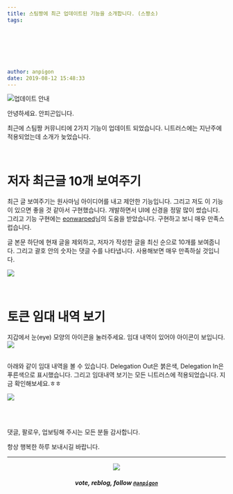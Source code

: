 ```yaml
---
title: 스팀짱에 최근 업데이트된 기능을 소개합니다. (스짱소)
tags:
  
  
  
  
  
  
  
author: anpigon
date: 2019-08-12 15:48:33
---
```


![업데이트 안내](https://files.steempeak.com/file/steempeak/anpigon/3aBL7xov-E1848BE185A5E186B8E18483E185A6E1848BE185B5E18490E185B320E1848BE185A1E186ABE18482E185A2.png)

안녕하세요. 안피곤입니다.

최근에 스팀짱 커뮤니티에 2가지 기능이 업데이트 되었습니다. 니트러스에는 지난주에 적용되었는데 소개가 늦었습니다.

<br>

# 저자 최근글 10개 보여주기

최근 글 보여주기는 원사마님 아이디어를 내고 제안한 기능입니다. 그리고 저도 이 기능이 있으면 좋을 것 같아서 구현했습니다. 개발하면서 UI에 신경을 정말 많이 썼습니다. 그리고 기능 구현에는 [eonwarped]()님의 도움을 받았습니다. 구현하고 보니 매우 만족스럽습니다. 

글 본문 하단에 현재 글을 제외하고, 저자가 작성한 글을 최신 순으로 10개를 보여줍니다. 그리고 괄호 안의 숫자는 댓글 수를 나타냅니다. 사용해보면 매우 만족하실 것입니다.

![](https://files.steempeak.com/file/steempeak/anpigon/xOgOgEvC-E18489E185B3E1848FE185B3E18485E185B5E186ABE18489E185A3E186BA202019-08-1220E1848BE185A9E18492E185AE203.07.32.png)

<br>

# 토큰 임대 내역 보기

지갑에서 눈(eye) 모양의 아이콘을 눌러주세요. 임대 내역이 있어야 아이콘이 보입니다.
![](https://files.steempeak.com/file/steempeak/anpigon/y89oGdoK-E18489E185B3E1848FE185B3E18485E185B5E186ABE18489E185A3E186BA202019-08-1220E1848BE185A9E18492E185AE203.02.15.png)

<br>아래와 같이 임대 내역을 볼 수 있습니다. Delegation Out은 붉은색, Delegation In은 푸른색으로 표시했습니다. 그리고 임대내역 보기는 모든 니트러스에 적용되었습니다. 지금 확인해보세요.ㅎㅎ

![](https://files.steempeak.com/file/steempeak/anpigon/7L3L2971-E18489E185B3E1848FE185B3E18485E185B5E186ABE18489E185A3E186BA202019-08-1220E1848BE185A9E18492E185AE203.02.19.png)


<br>
<br>


댓글, 팔로우, 업보팅해 주시는 모든 분들 감사합니다.

항상 행복한 하루 보내시길 바랍니다.

***

<center><img src='https://steemitimages.com/400x0/https://cdn.steemitimages.com/DQmQmWhMN6zNrLmKJRKhvSScEgWZmpb8zCeE2Gray1krbv6/BC054B6E-6F73-46D0-88E4-C88EB8167037.jpeg'><h5>vote, reblog, follow <code><a href='/@anpigon'>@anpigon</a></code></h5></center>


